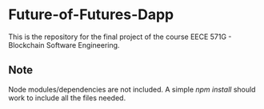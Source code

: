 # Future-of-Futures-Dapp
This is the repository for the final project of the course EECE 571G - Blockchain Software Engineering.


## Note

Node modules/dependencies are not included. A simple *npm install* should work to include all the files needed.
